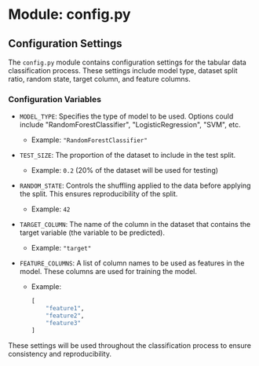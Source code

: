 # Module: config.py

## Configuration Settings

The `config.py` module contains configuration settings for the tabular data classification process. These settings include model type, dataset split ratio, random state, target column, and feature columns.

### Configuration Variables

- `MODEL_TYPE`: Specifies the type of model to be used. Options could include "RandomForestClassifier", "LogisticRegression", "SVM", etc.
  - Example: `"RandomForestClassifier"`

- `TEST_SIZE`: The proportion of the dataset to include in the test split.
  - Example: `0.2` (20% of the dataset will be used for testing)

- `RANDOM_STATE`: Controls the shuffling applied to the data before applying the split. This ensures reproducibility of the split.
  - Example: `42`

- `TARGET_COLUMN`: The name of the column in the dataset that contains the target variable (the variable to be predicted).
  - Example: `"target"`

- `FEATURE_COLUMNS`: A list of column names to be used as features in the model. These columns are used for training the model.
  - Example:
    ```python
    [
        "feature1",
        "feature2",
        "feature3"
    ]
    ```

These settings will be used throughout the classification process to ensure consistency and reproducibility.

